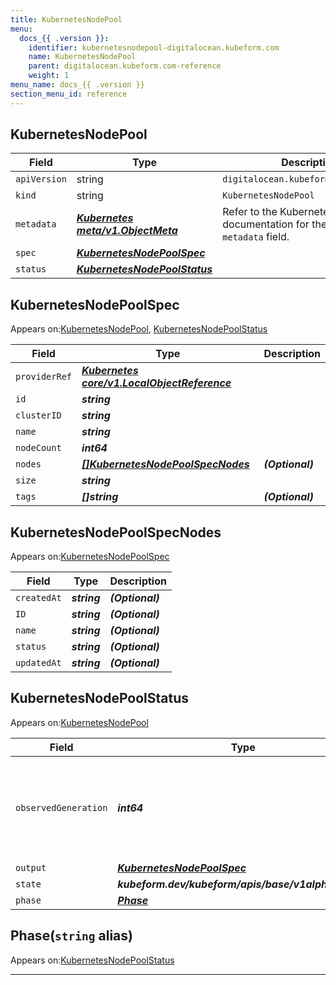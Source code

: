 ```yaml
---
title: KubernetesNodePool
menu:
  docs_{{ .version }}:
    identifier: kubernetesnodepool-digitalocean.kubeform.com
    name: KubernetesNodePool
    parent: digitalocean.kubeform.com-reference
    weight: 1
menu_name: docs_{{ .version }}
section_menu_id: reference
---
```


## KubernetesNodePool
| Field | Type | Description |
| ------ | ----- | ----------- |
| `apiVersion` | string | `digitalocean.kubeform.com/v1alpha1` |
|    `kind` | string | `KubernetesNodePool` |
| `metadata` | ***[Kubernetes meta/v1.ObjectMeta](https://kubernetes.io/docs/reference/generated/kubernetes-api/v1.13/#objectmeta-v1-meta)***|Refer to the Kubernetes API documentation for the fields of the `metadata` field.|
| `spec` | ***[KubernetesNodePoolSpec](#kubernetesnodepoolspec)***||
| `status` | ***[KubernetesNodePoolStatus](#kubernetesnodepoolstatus)***||
## KubernetesNodePoolSpec

Appears on:[KubernetesNodePool](#kubernetesnodepool), [KubernetesNodePoolStatus](#kubernetesnodepoolstatus)

| Field | Type | Description |
| ------ | ----- | ----------- |
| `providerRef` | ***[Kubernetes core/v1.LocalObjectReference](https://kubernetes.io/docs/reference/generated/kubernetes-api/v1.13/#localobjectreference-v1-core)***||
| `id` | ***string***||
| `clusterID` | ***string***||
| `name` | ***string***||
| `nodeCount` | ***int64***||
| `nodes` | ***[[]KubernetesNodePoolSpecNodes](#kubernetesnodepoolspecnodes)***| ***(Optional)*** |
| `size` | ***string***||
| `tags` | ***[]string***| ***(Optional)*** |
## KubernetesNodePoolSpecNodes

Appears on:[KubernetesNodePoolSpec](#kubernetesnodepoolspec)

| Field | Type | Description |
| ------ | ----- | ----------- |
| `createdAt` | ***string***| ***(Optional)*** |
| `ID` | ***string***| ***(Optional)*** |
| `name` | ***string***| ***(Optional)*** |
| `status` | ***string***| ***(Optional)*** |
| `updatedAt` | ***string***| ***(Optional)*** |
## KubernetesNodePoolStatus

Appears on:[KubernetesNodePool](#kubernetesnodepool)

| Field | Type | Description |
| ------ | ----- | ----------- |
| `observedGeneration` | ***int64***| ***(Optional)*** Resource generation, which is updated on mutation by the API Server.|
| `output` | ***[KubernetesNodePoolSpec](#kubernetesnodepoolspec)***| ***(Optional)*** |
| `state` | ***kubeform.dev/kubeform/apis/base/v1alpha1.State***| ***(Optional)*** |
| `phase` | ***[Phase](#phase)***| ***(Optional)*** |
## Phase(`string` alias)

Appears on:[KubernetesNodePoolStatus](#kubernetesnodepoolstatus)

---

